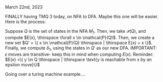 March 22nd, 2023

FINALLY having TMQ 3 today, on NFA to DFA. Maybe this one will be easier. Here is the process:

Suppose $Q$ is the set of states in the NFA $M_1$. Then, we take $\mathcal{P}(Q)$, and compute $E(x), \thinspace \forall x \in \mathcal{P}(Q)$. Then, we create a new set $Q' = \{ x \in \mathcal{P}(Q) \thinspace | \thinspace E(x) = x \}$. Finally, we compute $\delta_1$, using the states in $Q'$ as our new DFA. IMPORTANT: $\epsilon$ moves are transitive- keep this in mind when computing $E(x)$. 
Reminder: $E(x) =\{ y \in Q \thinspace | \thinspace \text{y is reachable from x by an epsilon move}\}$  

Going over a turing machine example....

